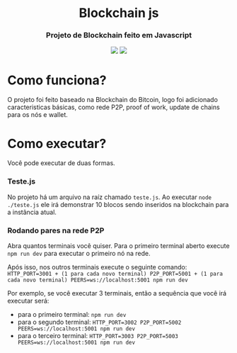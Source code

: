 <h1 align="center">Blockchain js</h1>
<h3 align="center">Projeto de Blockchain feito em Javascript</h3>
<p align="center">
        <a href="https://github.com/filipeas/blockchain-js/releases/tag/v0.1.0" alt="Version">
        <img src="https://img.shields.io/badge/version-0.1.0-blue" /></a>
        <a href="https://github.com/filipeas/blockchain-js/tree/main" alt="NodeJs">
        <img src="https://img.shields.io/badge/backend-NodeJs-green" /></a>
</p>

# Como funciona?
O projeto foi feito baseado na Blockchain do Bitcoin, logo foi adicionado caracteristicas básicas, como rede P2P, proof of work, update de chains para os nós e wallet.

# Como executar?
Você pode executar de duas formas. 

### Teste.js
No projeto há um arquivo na raíz chamado ``` teste.js ```. Ao executar ``` node ./teste.js ``` ele irá demonstrar 10 blocos sendo inseridos na blockchain para a instância atual.

### Rodando pares na rede P2P
Abra quantos terminais você quiser. Para o primeiro terminal aberto execute ``` npm run dev ``` para executar o primeiro nó na rede. 

Após isso, nos outros terminais execute o seguinte comando: ``` HTTP_PORT=3001 + (1 para cada novo terminal) P2P_PORT=5001 + (1 para cada novo terminal) PEERS=ws://localhost:5001 npm run dev ```

Por exemplo, se você executar 3 terminais, então a sequência que você irá executar será:
- para o primeiro terminal: ``` npm run dev ```
- para o segundo terminal: ``` HTTP_PORT=3002 P2P_PORT=5002 PEERS=ws://localhost:5001 npm run dev ```
- para o terceiro terminal: ``` HTTP_PORT=3003 P2P_PORT=5003 PEERS=ws://localhost:5001 npm run dev ```